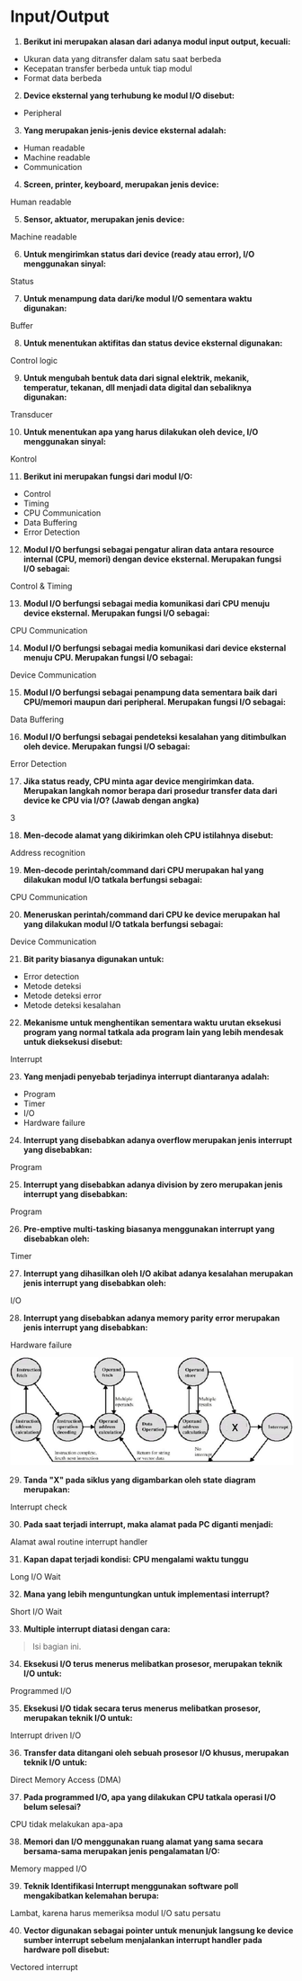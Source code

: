 # Input/Output

1. **Berikut ini merupakan alasan dari adanya modul input output, kecuali:**

- Ukuran data yang ditransfer dalam satu saat berbeda
- Kecepatan transfer berbeda untuk tiap modul
- Format data berbeda

2. **Device eksternal yang terhubung ke modul I/O disebut:**

- Peripheral

3. **Yang merupakan jenis-jenis device eksternal adalah:**

- Human readable
- Machine readable
- Communication

4. **Screen, printer, keyboard, merupakan jenis device:**

Human readable

5. **Sensor, aktuator, merupakan jenis device:**

Machine readable

6. **Untuk mengirimkan status dari device (ready atau error),
I/O menggunakan sinyal:**

Status

7. **Untuk menampung data dari/ke modul I/O sementara waktu digunakan:**

Buffer

8. **Untuk menentukan aktifitas dan status device eksternal digunakan:**

Control logic

9. **Untuk mengubah bentuk data dari signal elektrik, mekanik, temperatur,
tekanan, dll menjadi data digital dan sebaliknya digunakan:**

Transducer

10. **Untuk menentukan apa yang harus dilakukan oleh device,
I/O menggunakan sinyal:**

Kontrol

11. **Berikut ini merupakan fungsi dari modul I/O:**

- Control
- Timing
- CPU Communication
- Data Buffering
- Error Detection

12. **Modul I/O berfungsi sebagai pengatur aliran data antara resource internal
(CPU, memori) dengan device eksternal. Merupakan fungsi I/O sebagai:**

Control & Timing

13. **Modul I/O berfungsi sebagai media komunikasi dari CPU menuju
device eksternal. Merupakan fungsi I/O sebagai:**

CPU Communication

14. **Modul I/O berfungsi sebagai media komunikasi dari device eksternal menuju
CPU. Merupakan fungsi I/O sebagai:**

Device Communication

15. **Modul I/O berfungsi sebagai penampung data sementara baik dari CPU/memori
maupun dari peripheral. Merupakan fungsi I/O sebagai:**

Data Buffering

16. **Modul I/O berfungsi sebagai pendeteksi kesalahan yang ditimbulkan oleh
device. Merupakan fungsi I/O sebagai:**

Error Detection

17. **Jika status ready, CPU minta agar device mengirimkan data.
Merupakan langkah nomor berapa dari prosedur transfer data dari device
ke CPU via I/O? (Jawab dengan angka)**

3

18. **Men-decode alamat yang dikirimkan oleh CPU istilahnya disebut:**

Address recognition

19. **Men-decode perintah/command dari CPU merupakan hal yang dilakukan modul
I/O tatkala berfungsi sebagai:**

CPU Communication

20. **Meneruskan perintah/command dari CPU ke device merupakan hal yang
dilakukan modul I/O tatkala berfungsi sebagai:**

Device Communication

21. **Bit parity biasanya digunakan untuk:**

- Error detection
- Metode deteksi
- Metode deteksi error
- Metode deteksi kesalahan

22. **Mekanisme untuk menghentikan sementara waktu urutan eksekusi program
yang normal tatkala ada program lain yang lebih mendesak
untuk dieksekusi disebut:**

Interrupt

23. **Yang menjadi penyebab terjadinya interrupt diantaranya adalah:**

- Program
- Timer
- I/O
- Hardware failure

24. **Interrupt yang disebabkan adanya overflow merupakan jenis interrupt
yang disebabkan:**

Program

25. **Interrupt yang disebabkan adanya division by zero merupakan jenis
interrupt yang disebabkan:**

Program

26. **Pre-emptive multi-tasking biasanya menggunakan interrupt
yang disebabkan oleh:**

Timer

27. **Interrupt yang dihasilkan oleh I/O akibat adanya kesalahan merupakan
jenis interrupt yang disebabkan oleh:**

I/O

28. **Interrupt yang disebabkan adanya memory parity error merupakan
jenis interrupt yang disebabkan:**

Hardware failure

![Soal 28](IO-28.jpg)

29. **Tanda \"X\" pada siklus yang digambarkan oleh state diagram merupakan:**

Interrupt check

30. **Pada saat terjadi interrupt, maka alamat pada PC diganti menjadi:**

Alamat awal routine interrupt handler

31. **Kapan dapat terjadi kondisi: CPU mengalami waktu tunggu**

Long I/O Wait

32. **Mana yang lebih menguntungkan untuk implementasi interrupt?**

Short I/O Wait

33. **Multiple interrupt diatasi dengan cara:**

> Isi bagian ini.

34. **Eksekusi I/O terus menerus melibatkan prosesor, merupakan teknik I/O
untuk:**

Programmed I/O

35. **Eksekusi I/O tidak secara terus menerus melibatkan prosesor,
merupakan teknik I/O untuk:**

Interrupt driven I/O

36. **Transfer data ditangani oleh sebuah prosesor I/O khusus, merupakan teknik
I/O untuk:**

Direct Memory Access (DMA)

37. **Pada programmed I/O, apa yang dilakukan CPU tatkala operasi I/O
belum selesai?**

CPU tidak melakukan apa-apa

38. **Memori dan I/O menggunakan ruang alamat yang sama secara bersama-sama
merupakan jenis pengalamatan I/O:**

Memory mapped I/O

39. **Teknik Identifikasi Interrupt menggunakan software poll mengakibatkan
kelemahan berupa:**

Lambat, karena harus memeriksa modul I/O satu persatu

40. **Vector digunakan sebagai pointer untuk menunjuk langsung ke device sumber
interrupt sebelum menjalankan interrupt handler pada hardware poll disebut:**

Vectored interrupt
